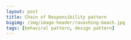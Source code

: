 ```yaml
---
layout: post
title: Chain of Responsibility pattern
bigimg: /img/image-header/ravashing-beach.jpg
tags: [behaviral pattern, design pattern]
---
```


